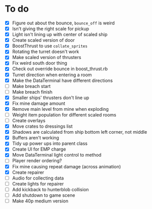 # To do

- [x] Figure out about the bounce, `bounce_off` is weird
- [x] Isn't giving the right scale for pickup
- [x] Light isn't lining up with center of scaled ship
- [x] Create scaled version of door
- [x] BoostThrust to use `collate_sprites`
- [x] Rotating the turret doesn't work
- [x] Make scaled version of thrusters
- [x] Fix weird south door thing
- [x] Check out override bounce in boost_thrust.rb
- [x] Turret direction when entering a room
- [x] Make the DataTerminal have different directions
- [ ] Make breach start
- [ ] Make breach finish
- [x] Smaller ships' thrusters don't line up
- [x] Fix mine damage amount
- [x] Remove main level from mine when exploding
- [ ] Weight item population for different scaled rooms
- [ ] Create overlays
- [x] Move crates to dressings list
- [x] Shadows are calculated from ship bottom left corner, not middle
- [x] Buffers aren't working
- [x] Tidy up power ups into parent class
- [x] Create UI for EMP charge
- [x] Move DataTerminal light control to method
- [ ] Player render ordering?
- [x] Fix mine causing repeat damage (across animation)
- [x] Create repairer
- [ ] Audio for collecting data
- [ ] Create lights for repairer
- [ ] Add kickback to hunterblob collision
- [ ] Add shutdown to game scene
- [ ] Make 40p medium version